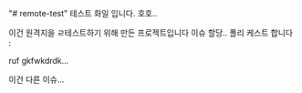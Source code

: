 "# remote-test" 
테스트 화일 입니다. 호호.. 

이건 원격지을 ㄹ테스트하기 위해 만든 프로젝트입니다 
이슈 할당.. 폴리 케스트 합니다 :

ruf gkfwkdrdk... 



이건 다른 이슈... 
